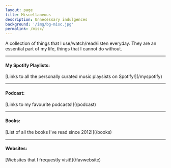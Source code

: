 ```yaml
---
layout: page
title: Miscellaneous
description: Unnecessary indulgences
background: '/img/bg-misc.jpg'
permalink: /misc/
---
```


A collection of things that I use/watch/read/listen everyday. They are an essential part of my life, things that I cannot do without.

<hr>
<h4>My Spotify Playlists:</h4>
[Links to all the personally curated music playsists on Spotify!](/myspotify)
<hr>


<h4>Podcast:</h4>
[Links to my favourite podcasts!](/podcast)

<hr>


<h4>Books:</h4>
[List of all the books I've read since 2012!](/books)
<hr>


<h4>Websites:</h4>
[Websites that I frequestly visit!](/favwebsite)